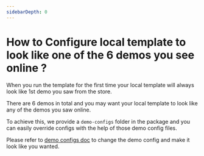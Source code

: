 ```yaml
---
sidebarDepth: 0
---
```


# How to Configure local template to look like one of the 6 demos you see online ?

When you run the template for the first time your local template will always look like 1st demo you saw from the store.

There are 6 demos in total and you may want your local template to look like any of the demos you saw online.

To achieve this, we provide a `demo-configs` folder in the package and you can easily override configs with the help of those demo config files.

Please refer to [demo configs doc](/guide/development/demo-config) to change the demo config and make it look like you wanted.
